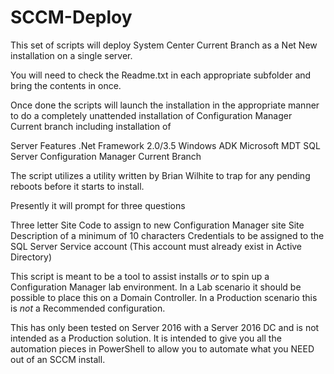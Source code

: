 # SCCM-Deploy
This set of scripts will deploy System Center Current Branch as a Net New installation on a single server. 

You will need to check the Readme.txt in each appropriate subfolder and bring the contents in once.

Once done the scripts will launch the installation in the appropriate manner to do a completely unattended installation of Configuration Manager Current branch including installation of

Server Features
.Net Framework 2.0/3.5
Windows ADK
Microsoft MDT
SQL Server
Configuration Manager Current Branch

The script utilizes a utility written by Brian Wilhite to trap for any pending reboots before it starts to install.

Presently it will prompt for three questions

Three letter Site Code to assign to new Configuration Manager site
Site Description of a minimum of 10 characters
Credentials to be assigned to the SQL Server Service account (This account must already exist in Active Directory)

This script is meant to be a tool to assist installs *or* to spin up a Configuration Manager lab environment.  In a Lab scenario it should be possible to place this on a Domain Controller.  In a Production scenario this is *not* a Recommended configuration.

This has only been tested on Server 2016 with a Server 2016 DC and is not intended as a Production solution.  It is intended to give you all the automation pieces in PowerShell to allow you to automate what you NEED out of an SCCM install.
